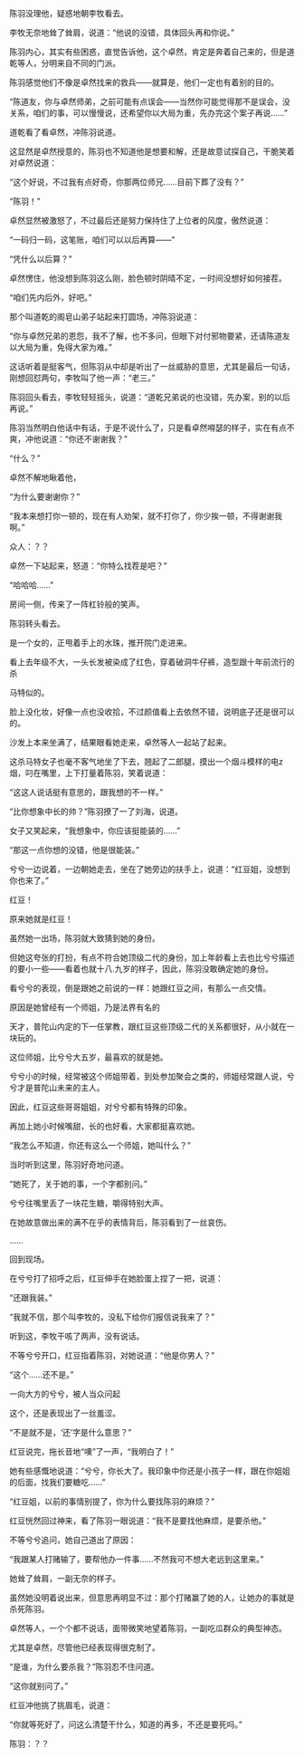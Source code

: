 陈羽没理他，疑惑地朝李牧看去。

李牧无奈地耸了耸肩，说道：“他说的没错，具体回头再和你说。”

陈羽内心，其实有些困惑，直觉告诉他，这个卓然，肯定是奔着自己来的，但是道乾等人，分明来自不同的门派。

陈羽感觉他们不像是卓然找来的救兵——就算是，他们一定也有着别的目的。

“陈道友，你与卓然师弟，之前可能有点误会——当然你可能觉得那不是误会，没关系，咱们的事，可以慢慢说，还希望你以大局为重，先办完这个案子再说……”

道乾看了看卓然，冲陈羽说道。

这显然是卓然授意的，陈羽也不知道他是想要和解，还是故意试探自己，干脆笑着对卓然说道：

“这个好说，不过我有点好奇，你那两位师兄……目前下葬了没有？”

“陈羽！”

卓然显然被激怒了，不过最后还是努力保持住了上位者的风度，傲然说道：

“一码归一码，这笔账，咱们可以以后再算——”

“凭什么以后算？”

卓然愣住，他没想到陈羽这么刚，脸色顿时阴晴不定，一时间没想好如何接茬。

“咱们先内后外，好吧。”

那个叫道乾的阁皂山弟子站起来打圆场，冲陈羽说道：

“你与卓然兄弟的恩怨，我不了解，也不多问，但眼下对付邪物要紧，还请陈道友以大局为重，免得大家为难。”

这话听着是挺客气，但陈羽从中却是听出了一丝威胁的意思，尤其是最后一句话，刚想回怼两句，李牧叫了他一声：“老三。”

陈羽回头看去，李牧轻轻摇头，说道：“道乾兄弟说的也没错，先办案，别的以后再说。”

陈羽当然明白他话中有话，于是不说什么了，只是看卓然嘚瑟的样子，实在有点不爽，冲他说道：“你还不谢谢我？”

“什么？”

卓然不解地瞅着他，

“为什么要谢谢你？”

“我本来想打你一顿的，现在有人劝架，就不打你了，你少挨一顿，不得谢谢我啊。”

众人：？？

卓然一下站起来，怒道：“你特么找茬是吧？”

“哈哈哈……”

房间一侧，传来了一阵杠铃般的笑声。

陈羽转头看去。

是一个女的，正甩着手上的水珠，推开院门走进来。

看上去年级不大，一头长发被染成了红色，穿着破洞牛仔裤，造型跟十年前流行的杀

马特似的。

脸上没化妆，好像一点也没收拾，不过颜值看上去依然不错，说明底子还是很可以的。

沙发上本来坐满了，结果眼看她走来，卓然等人一起站了起来。

这杀马特女子也毫不客气地坐了下去，翘起了二郎腿，摸出一个烟斗模样的电z烟，叼在嘴里，上下打量着陈羽，笑着说道：

“这这人说话挺有意思的，跟我想的不一样。”

“比你想象中长的帅？”陈羽撩了一了刘海，说道。

女子又笑起来，“我想象中，你应该挺能装的……”

“那这一点你想的没错，他是很能装。”

兮兮一边说着，一边朝她走去，坐在了她旁边的扶手上，说道：“红豆姐，没想到你也来了。”

红豆！

原来她就是红豆！

虽然她一出场，陈羽就大致猜到她的身份。

但她这夸张的打扮，有点不符合她顶级二代的身份，加上年龄看上去也比兮兮描述的要小一些——看着也就十八.九岁的样子，因此，陈羽没敢确定她的身份。

看兮兮的表现，倒是跟她之前说的一样：她跟红豆之间，有那么一点交情。

原因是她曾经有一个师姐，乃是法界有名的

天才，普陀山内定的下一任掌教，跟红豆这些顶级二代的关系都很好，从小就在一块玩的。

这位师姐，比兮兮大五岁，最喜欢的就是她。

兮兮小的时候，经常被这个师姐带着，到处参加聚会之类的，师姐经常跟人说，兮兮才是普陀山未来的主人。

因此，红豆这些哥哥姐姐，对兮兮都有特殊的印象。

再加上她小时候嘴甜，长的也好看，大家都挺喜欢她。

“我怎么不知道，你还有这么一个师姐，她叫什么？”

当时听到这里，陈羽好奇地问道。

“她死了，关于她的事，一个字都别问。”

兮兮往嘴里丢了一块花生糖，嚼得特别大声。

在她故意做出来的满不在乎的表情背后，陈羽看到了一丝哀伤。

……

回到现场。

在兮兮打了招呼之后，红豆伸手在她脸蛋上捏了一把，说道：

“还跟我装。”

“我就不信，那个叫李牧的，没私下给你们报信说我来了？”

听到这，李牧干咳了两声，没有说话。

不等兮兮开口，红豆指着陈羽，对她说道：“他是你男人？”

“这个……还不是。”

一向大方的兮兮，被人当众问起

这个，还是表现出了一丝羞涩。

“不是就不是，‘还’字是什么意思？”

红豆说完，拖长音地“噢”了一声，“我明白了！”

她有些感慨地说道：“兮兮，你长大了。我印象中你还是小孩子一样，跟在你姐姐的后面，找我们要糖吃……”

“红豆姐，以前的事情别提了，你为什么要找陈羽的麻烦？”

红豆恍然回过神来，看了陈羽一眼说道：“我不是要找他麻烦，是要杀他。”

不等兮兮追问，她自己道出了原因：

“我跟某人打赌输了，要帮他办一件事……不然我可不想大老远到这里来。”

她耸了耸肩，一副无奈的样子。

虽然她没明着说出来，但意思再明显不过：那个打赌赢了她的人，让她办的事就是杀死陈羽。

卓然等人，一个个都不说话，面带微笑地望着陈羽，一副吃瓜群众的典型神态。

尤其是卓然，尽管他已经表现得很克制了。

“是谁，为什么要杀我？”陈羽忍不住问道。

“这你就别问了。”

红豆冲他挑了挑眉毛，说道：

“你就等死好了，问这么清楚干什么，知道的再多，不还是要死吗。”

陈羽：？？
